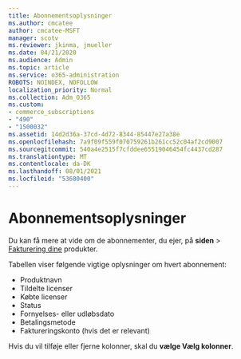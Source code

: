 ```yaml
---
title: Abonnementsoplysninger
ms.author: cmcatee
author: cmcatee-MSFT
manager: scotv
ms.reviewer: jkinma, jmueller
ms.date: 04/21/2020
ms.audience: Admin
ms.topic: article
ms.service: o365-administration
ROBOTS: NOINDEX, NOFOLLOW
localization_priority: Normal
ms.collection: Adm_O365
ms.custom:
- commerce_subscriptions
- "490"
- "1500032"
ms.assetid: 14d2d36a-37cd-4d72-8344-85447e27a38e
ms.openlocfilehash: 7a9f09f559f070759261b261cc52c04af2cd9007
ms.sourcegitcommit: 540a4e2515f7cfddee65519046454fc4437cd287
ms.translationtype: MT
ms.contentlocale: da-DK
ms.lasthandoff: 08/01/2021
ms.locfileid: "53680400"
---
```

# <a name="subscription-information"></a>Abonnementsoplysninger

Du kan få mere at vide om de abonnementer, du ejer, på **siden** \> [Fakturering dine](https://go.microsoft.com/fwlink/p/?linkid=842054) produkter.
  
Tabellen viser følgende vigtige oplysninger om hvert abonnement:
  
- Produktnavn
- Tildelte licenser
- Købte licenser
- Status
- Fornyelses- eller udløbsdato
- Betalingsmetode
- Faktureringskonto (hvis det er relevant)
 
Hvis du vil tilføje eller fjerne kolonner, skal du **vælge Vælg kolonner**.